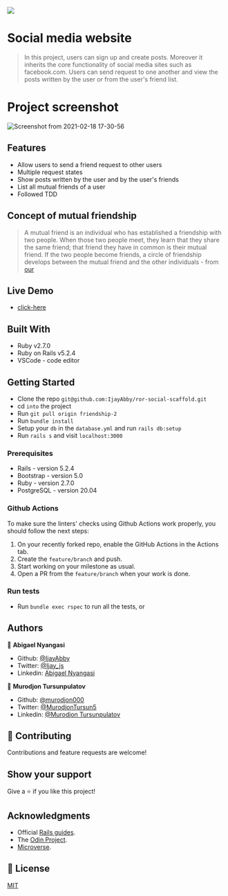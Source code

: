 ![](https://img.shields.io/badge/Microverse-blueviolet)

# Social media website

> In this project, users can sign up and create posts. Moreover it inherits the core functionality of social media sites such as facebook.com. Users can send request to one another and view the posts written by the user or from the user's friend list.

# Project screenshot

![Screenshot from 2021-02-18 17-30-56](https://user-images.githubusercontent.com/43843720/108414220-06f19800-723d-11eb-9178-fe4a9df30ffe.png)

## Features

- Allow users to send a friend request to other users
- Multiple request states
- Show posts written by the user and by the user's friends
- List all mutual friends of a user
- Followed TDD

## Concept of mutual friendship

> A mutual friend is an individual who has established a friendship with two people. When those two people meet, they learn that they share the same friend; that friend they have in common is their mutual friend. If the two people become friends, a circle of friendship develops between the mutual friend and the other individuals - from [our](https://oureverydaylife.com/mutual-friend-mean-10031289.html#:~:text=A%20mutual%20friend%20is%20an,common%20is%20their%20mutual%20friend.)

## Live Demo

- [click-here](https://friend-app-ror.herokuapp.com/)

## Built With

- Ruby v2.7.0
- Ruby on Rails v5.2.4
- VSCode - code editor

## Getting Started

- Clone the repo `git@github.com:IjayAbby/ror-social-scaffold.git`
- cd `into` the project
- Run `git pull origin friendship-2`
- Run `bundle install`
- Setup your `db` in the `database.yml` and run `rails db:setup`
- Run `rails s` and visit `localhost:3000`


### Prerequisites

- Rails - version  5.2.4
- Bootstrap - version 5.0
- Ruby - version 2.7.0
- PostgreSQL  - version 20.04


### Github Actions

To make sure the linters' checks using Github Actions work properly, you should follow the next steps:

1. On your recently forked repo, enable the GitHub Actions in the Actions tab.
2. Create the `feature/branch` and push.
3. Start working on your milestone as usual.
4. Open a PR from the `feature/branch` when your work is done.


### Run tests

- Run `bundle exec rspec` to run all the tests, or


## Authors

👤 **Abigael Nyangasi**
- Github: [@IjayAbby](https://github.com/IjayAbby)
- Twitter: [@Ijay_js](https://twitter.com/Ijay_js)
- Linkedin: [Abigael Nyangasi](https://www.linkedin.com/in/ijayabby4/)

👤 **Murodjon Tursunpulatov**

- Github: [@murodjon000](https://github.com/murodjon000)
- Twitter: [@MurodjonTursun5](https://twitter.com/MurodjonTursun5)
- Linkedin: [@Murodjon Tursunpulatov](https://www.linkedin.com/in/murodjon-tursunpulatov-5189481b3/)

## 🤝 Contributing

Contributions and feature requests are welcome!

## Show your support

Give a ⭐️ if you like this project!

## Acknowledgments

- Official [Rails guides](https://guides.rubyonrails.org/index.html). 
- The [Odin Project](https://www.theodinproject.com/courses/ruby-on-rails/lessons).
- [Microverse](https://www.microverse.org/).

## 📝 License

[MIT](https://github.com/IjayAbby/ror-social-scaffold/blob/development/LICENSE) 


